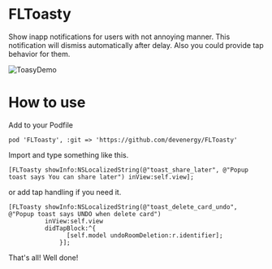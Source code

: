 FLToasty
==================================

Show inapp notifications for users with not annoying manner. This notification will dismiss automatically after delay. Also you could provide tap behavior for them.

![ToasyDemo](https://raw.githubusercontent.com/devenergy/FLToasty/master/toasty_demo.gif)

How to use
==================================

Add to your Podfile

`pod 'FLToasty', :git => 'https://github.com/devenergy/FLToasty'`

Import and type something like this.

```
[FLToasty showInfo:NSLocalizedString(@"toast_share_later", @"Popup toast says You can share later") inView:self.view];
```

or add tap handling if you need it.

```
[FLToasty showInfo:NSLocalizedString(@"toast_delete_card_undo", @"Popup toast says UNDO when delete card") 
          inView:self.view 
          didTapBlock:^{
                [self.model undoRoomDeletion:r.identifier];
              }];
```

That's all! Well done!

